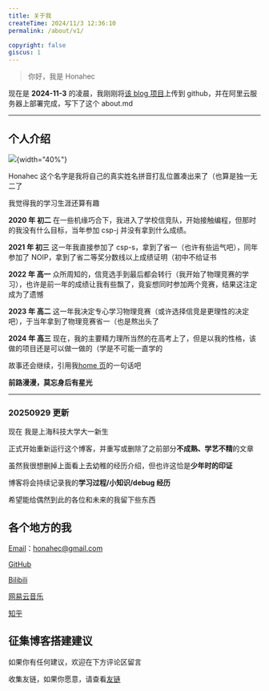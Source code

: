 ```yaml
---
title: 关于我
createTime: 2024/11/3 12:36:10
permalink: /about/v1/

copyright: false
giscus: 1
---
```


> 你好，我是 Honahec

现在是 **2024-11-3** 的凌晨，我刚刚将[该 blog 项目](https://github.com/Honahec/blog)上传到 github，并在阿里云服务器上部署完成，写下了这个 about.md

---

## 个人介绍

![](https://image.honahec.cc/avatar.png){width="40%"}

Honahec 这个名字是我将自己的真实姓名拼音打乱位置凑出来了（也算是独一无二了

我觉得我的学习生涯还算有趣

**2020 年 初二** 在一些机缘巧合下，我进入了学校信竞队，开始接触编程，但那时的我没有什么目标，当年参加 csp-j 并没有拿到什么成绩。

**2021 年 初三** 这一年我直接参加了 csp-s，拿到了省一（也许有些运气吧），同年参加了 NOIP，拿到了省二等奖分数线以上成绩证明（初中不给证书

**2022 年 高一** 众所周知的，信竞选手到最后都会转行（我开始了物理竞赛的学习），也许是前一年的成绩让我有些飘了，竟妄想同时参加两个竞赛，结果这注定成为了遗憾

**2023 年 高二** 这一年我决定专心学习物理竞赛（或许选择信竞是更理性的决定吧），于当年拿到了物理竞赛省一（也是熬出头了

**2024 年 高三** 现在，我的主要精力理所当然的在高考上了，但是以我的性格，该做的项目还是可以做一做的（学是不可能一直学的

故事还会继续，引用我[home 页](https://honahec.cc)的一句话吧

**前路漫漫，莫忘身后有星光**

---

### 20250929 更新

现在 我是上海科技大学大一新生

正式开始重新运行这个博客，并重写或删除了之前部分**不成熟、学艺不精**的文章

虽然我很想删掉上面看上去幼稚的经历介绍，但也许这恰是**少年时的印证**

博客将会持续记录我的**学习过程/小知识/debug 经历**

希望能给偶然到此的各位和未来的我留下些东西

## 各个地方的我

[Email](mailto:honahec@gmail.com)：honahec@gmail.com

[GitHub](https://github.com/Honahec)

[Bilibili](https://space.bilibili.com/299797909)

[网易云音乐](https://music.163.com/#/user/home?id=1418921824)

[知乎](https://www.zhihu.com/people/Honahec)

## 征集博客搭建建议

如果你有任何建议，欢迎在下方评论区留言

收集友链，如果你愿意，请查看[友链](../friends/)
